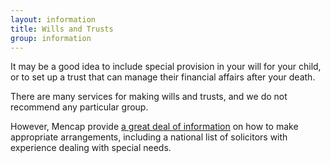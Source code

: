 ```yaml
---
layout: information
title: Wills and Trusts
group: information
---
```


It may be a good idea to include special provision in your will for your child, or to set up a trust that can manage their financial affairs after your death.

There are many services for making wills and trusts, and we do not recommend any particular group. 

However, Mencap provide [a great deal of information](http://www.mencap.org.uk/what-we-do/wills-and-trusts) on how to make appropriate arrangements, including a national list of solicitors with experience dealing with special needs.

